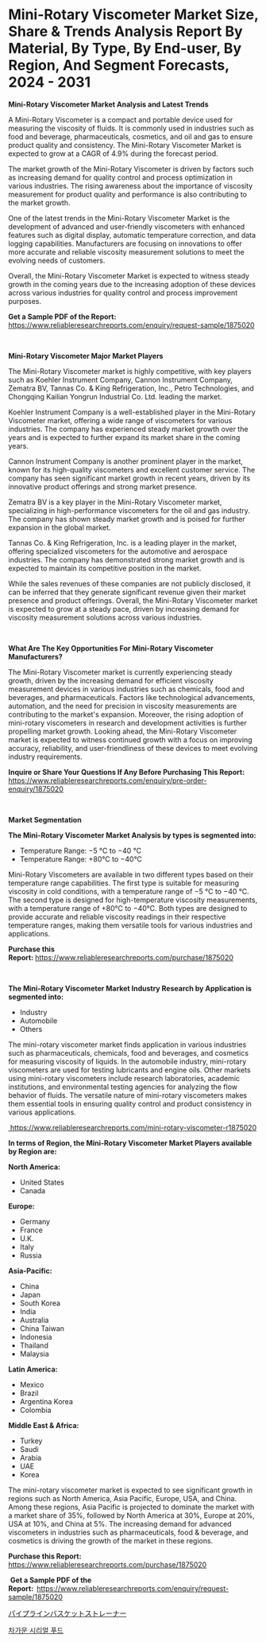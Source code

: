 <p><h1>Mini-Rotary Viscometer Market Size, Share & Trends Analysis Report By Material, By Type, By End-user, By Region, And Segment Forecasts, 2024 - 2031</h1></p><p><strong>Mini-Rotary Viscometer Market Analysis and Latest Trends</strong></p>
<p><p>A Mini-Rotary Viscometer is a compact and portable device used for measuring the viscosity of fluids. It is commonly used in industries such as food and beverage, pharmaceuticals, cosmetics, and oil and gas to ensure product quality and consistency. The Mini-Rotary Viscometer Market is expected to grow at a CAGR of 4.9% during the forecast period.</p><p>The market growth of the Mini-Rotary Viscometer is driven by factors such as increasing demand for quality control and process optimization in various industries. The rising awareness about the importance of viscosity measurement for product quality and performance is also contributing to the market growth.</p><p>One of the latest trends in the Mini-Rotary Viscometer Market is the development of advanced and user-friendly viscometers with enhanced features such as digital display, automatic temperature correction, and data logging capabilities. Manufacturers are focusing on innovations to offer more accurate and reliable viscosity measurement solutions to meet the evolving needs of customers.</p><p>Overall, the Mini-Rotary Viscometer Market is expected to witness steady growth in the coming years due to the increasing adoption of these devices across various industries for quality control and process improvement purposes.</p></p>
<p><strong>Get a Sample PDF of the Report:&nbsp;</strong> <a href="https://www.reliableresearchreports.com/enquiry/request-sample/1875020">https://www.reliableresearchreports.com/enquiry/request-sample/1875020</a></p>
<p>&nbsp;</p>
<p><strong>Mini-Rotary Viscometer Major Market Players</strong></p>
<p><p>The Mini-Rotary Viscometer market is highly competitive, with key players such as Koehler Instrument Company, Cannon Instrument Company, Zematra BV, Tannas Co. & King Refrigeration, Inc., Petro Technologies, and Chongqing Kailian Yongrun Industrial Co. Ltd. leading the market. </p><p>Koehler Instrument Company is a well-established player in the Mini-Rotary Viscometer market, offering a wide range of viscometers for various industries. The company has experienced steady market growth over the years and is expected to further expand its market share in the coming years.</p><p>Cannon Instrument Company is another prominent player in the market, known for its high-quality viscometers and excellent customer service. The company has seen significant market growth in recent years, driven by its innovative product offerings and strong market presence.</p><p>Zematra BV is a key player in the Mini-Rotary Viscometer market, specializing in high-performance viscometers for the oil and gas industry. The company has shown steady market growth and is poised for further expansion in the global market.</p><p>Tannas Co. & King Refrigeration, Inc. is a leading player in the market, offering specialized viscometers for the automotive and aerospace industries. The company has demonstrated strong market growth and is expected to maintain its competitive position in the market.</p><p>While the sales revenues of these companies are not publicly disclosed, it can be inferred that they generate significant revenue given their market presence and product offerings. Overall, the Mini-Rotary Viscometer market is expected to grow at a steady pace, driven by increasing demand for viscosity measurement solutions across various industries.</p></p>
<p>&nbsp;</p>
<p><strong>What Are The Key Opportunities For Mini-Rotary Viscometer Manufacturers?</strong></p>
<p><p>The Mini-Rotary Viscometer market is currently experiencing steady growth, driven by the increasing demand for efficient viscosity measurement devices in various industries such as chemicals, food and beverages, and pharmaceuticals. Factors like technological advancements, automation, and the need for precision in viscosity measurements are contributing to the market's expansion. Moreover, the rising adoption of mini-rotary viscometers in research and development activities is further propelling market growth. Looking ahead, the Mini-Rotary Viscometer market is expected to witness continued growth with a focus on improving accuracy, reliability, and user-friendliness of these devices to meet evolving industry requirements.</p></p>
<p><strong>Inquire or Share Your Questions If Any Before Purchasing This Report:</strong> <a href="https://www.reliableresearchreports.com/enquiry/pre-order-enquiry/1875020">https://www.reliableresearchreports.com/enquiry/pre-order-enquiry/1875020</a></p>
<p>&nbsp;</p>
<p><strong>Market Segmentation</strong></p>
<p><strong>The Mini-Rotary Viscometer Market Analysis by types is segmented into:</strong></p>
<p><ul><li>Temperature Range: −5 °C to −40 °C</li><li>Temperature Range: +80°C to −40°C</li></ul></p>
<p><p>Mini-Rotary Viscometers are available in two different types based on their temperature range capabilities. The first type is suitable for measuring viscosity in cold conditions, with a temperature range of −5 °C to −40 °C. The second type is designed for high-temperature viscosity measurements, with a temperature range of +80°C to −40°C. Both types are designed to provide accurate and reliable viscosity readings in their respective temperature ranges, making them versatile tools for various industries and applications.</p></p>
<p><strong>Purchase this Report:&nbsp;</strong><a href="https://www.reliableresearchreports.com/purchase/1875020">https://www.reliableresearchreports.com/purchase/1875020</a></p>
<p>&nbsp;</p>
<p><strong>The Mini-Rotary Viscometer Market Industry Research by Application is segmented into:</strong></p>
<p><ul><li>Industry</li><li>Automobile</li><li>Others</li></ul></p>
<p><p>The mini-rotary viscometer market finds application in various industries such as pharmaceuticals, chemicals, food and beverages, and cosmetics for measuring viscosity of liquids. In the automobile industry, mini-rotary viscometers are used for testing lubricants and engine oils. Other markets using mini-rotary viscometers include research laboratories, academic institutions, and environmental testing agencies for analyzing the flow behavior of fluids. The versatile nature of mini-rotary viscometers makes them essential tools in ensuring quality control and product consistency in various applications.</p></p>
<p><a href="https://www.reliableresearchreports.com/mini-rotary-viscometer-r1875020">&nbsp;https://www.reliableresearchreports.com/mini-rotary-viscometer-r1875020</a></p>
<p><strong>In terms of Region, the Mini-Rotary Viscometer Market Players available by Region are:</strong></p>
<p>
    <p> <strong> North America: </strong>
        <ul>
            <li>United States</li>
            <li>Canada</li>
        </ul>
        </p> 
    <p> <strong> Europe: </strong>
        <ul>
            <li>Germany</li>
            <li>France</li>
            <li>U.K.</li>
            <li>Italy</li>
            <li>Russia</li>
        </ul>
        </p> 
    <p> <strong> Asia-Pacific: </strong>
        <ul>
            <li>China</li>
            <li>Japan</li>
            <li>South Korea</li>
            <li>India</li>
            <li>Australia</li>
            <li>China Taiwan</li>
            <li>Indonesia</li>
            <li>Thailand</li>
            <li>Malaysia</li>
        </ul>
        </p> 
    <p> <strong> Latin America: </strong>
        <ul>
            <li>Mexico</li>
            <li>Brazil</li>
            <li>Argentina Korea</li>
            <li>Colombia</li>
        </ul>
        </p> 
    <p> <strong> Middle East & Africa: </strong>
        <ul>
            <li>Turkey</li>
            <li>Saudi</li>
            <li>Arabia</li>
            <li>UAE</li>
            <li>Korea</li>
        </ul>
    </p>
    </p>
<p><p>The mini-rotary viscometer market is expected to see significant growth in regions such as North America, Asia Pacific, Europe, USA, and China. Among these regions, Asia Pacific is projected to dominate the market with a market share of 35%, followed by North America at 30%, Europe at 20%, USA at 10%, and China at 5%. The increasing demand for advanced viscometers in industries such as pharmaceuticals, food & beverage, and cosmetics is driving the growth of the market in these regions.</p></p>
<p><strong>Purchase this Report: </strong><a href="https://www.reliableresearchreports.com/purchase/1875020">https://www.reliableresearchreports.com/purchase/1875020</a></p>
<p>&nbsp;<strong>Get a Sample PDF of the Report:&nbsp;&nbsp;</strong><a href="https://www.reliableresearchreports.com/enquiry/request-sample/1875020">https://www.reliableresearchreports.com/enquiry/request-sample/1875020</a></p>
<p><strong></strong></p>
<p><p><a href="https://github.com/Fatimaklein1/Market-Research-Report-List-1/blob/main/9387085164462.md">パイプラインバスケットストレーナー</a></p><p><a href="https://github.com/ZacharyScthmitt4465/Market-Research-Report-List-2/blob/main/9156627177428.md">차가운 시리얼 푸드</a></p></p>